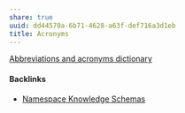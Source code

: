 ```yaml
---
share: true
uuid: dd44570a-6b71-4628-a63f-def716a3d1eb
title: Acronyms
---
```

[Abbreviations and acronyms dictionary](https://acronymfinder.com/)

#### Backlinks

* [Namespace Knowledge Schemas](/98674655-97b4-4c2d-a7ce-4ae6967044ac)
